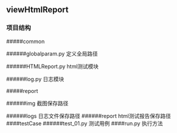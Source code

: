 ## viewHtmlReport
### 项目结构
#####common

######globalparam.py       定义全局路径

######HTMLReport.py        html测试模块

######log.py               日志模块

#####report

######img                  截图保存路径

######logs                 日志文件保存路径
######report               html测试报告保存路径
####testCase
######test_01.py           测试用例
####run.py                 执行方法
